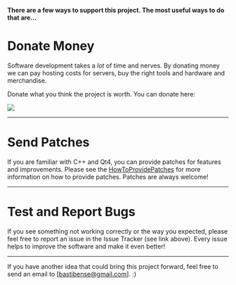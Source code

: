 **There are a few ways to support this project. The most useful ways to do that are...**

# Donate Money #
Software development takes a _lot_ of time and nerves.
By donating money we can pay hosting costs for servers, buy the right tools and hardware and merchandise.

Donate what you think the project is worth. You can donate here:


[![](https://www.paypal.com/en_US/i/btn/btn_donateCC_LG.gif)](https://www.paypal.com/cgi-bin/webscr?cmd=_s-xclick&hosted_button_id=6798649)


---


# Send Patches #
If you are familiar with C++ and Qt4, you can provide patches for features and improvements. Please see the [HowToProvidePatches](HowToProvidePatches.md) for more information on how to provide patches. Patches are always welcome!

---

# Test and Report Bugs #
If you see something not working correctly or the way you expected, please feel free to report an issue in the Issue Tracker (see link above). Every issue helps to improve the software and make it even better!


---

If you have another idea that could bring this project forward, feel free to send an email to [bastibense@gmail.com]. :)